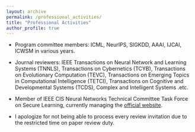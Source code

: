 ```yaml
---
layout: archive
permalink: /professional_activities/
title: "Professional Activities"
author_profile: true
---
```


- Program committee members: ICML, NeurIPS, SIGKDD, AAAI, IJCAI, ICWSM in various years.
- Journal reviewers: IEEE Transactions on Neural Network and Learning Systems (TNNLS), Transactions on Cybernetics (TCYB), Transactions on Evolutionary Computation (TEVC), Transactions on Emerging Topics in Computational Intelligence (TETCI), Transactions on Cognitive and Developmental Systems (TCDS), Complex and Intelligent Systems .etc. 
- Member of IEEE CIS Neural Networks Technical Committee
 Task Force on Secure Learning, currently managing the [official website](https://sites.google.com/view/ieee-tf-secure-learning/home). 
 
- I apologize for not being able to process every review invitation due to the restricted time on paper review duty.


